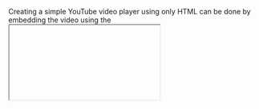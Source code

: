 Creating a simple YouTube video player using only HTML can be done by embedding the video using the <iframe> element. This method allows you to display a YouTube video on your webpage with minimal effort.
Explanation:
The <!DOCTYPE html> declaration defines the document type and version of HTML.
The <html> tag is the root element of an HTML page.
The <head> section contains meta-information about the HTML document, such as the character set and title.
The <body> section contains the content of the HTML document.
The <h1> tag is used for the main heading.
The <div> tag is used to center the video on the page.
The <iframe> element is used to embed another HTML page within the current page. In this case, it is used to embed a YouTube video.
Attributes of <iframe>:
width and height: Specifies the width and height of the embedded video.
src: The URL of the page to embed. For a YouTube video, this is in the format https://www.youtube.com/embed/VIDEO_ID.
frameborder: Specifies whether or not to display a border around the <iframe>.
allow: Specifies a list of features the iframe is allowed to use.
allowfullscreen: Allows the video to be played in fullscreen mode.
